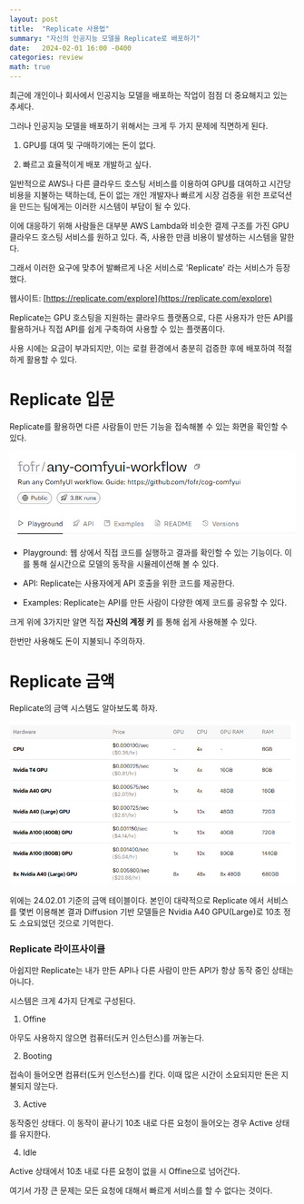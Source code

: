 ```yaml
---
layout: post
title:  "Replicate 사용법"
summary: "자신의 인공지능 모델을 Replicate로 배포하기"
date:   2024-02-01 16:00 -0400
categories: review
math: true
---
```


최근에 개인이나 회사에서 인공지능 모델을 배포하는 작업이 점점 더 중요해지고 있는 추세다.

그러나 인공지능 모델을 배포하기 위해서는 크게 두 가지 문제에 직면하게 된다.

1) GPU를 대여 및 구매하기에는 돈이 없다.

2) 빠르고 효율적이게 배포 개발하고 싶다.

일반적으로 AWS나 다른 클라우드 호스팅 서비스를 이용하여 GPU를 대여하고 시간당 비용을 지불하는 택하는데, 돈이 없는 개인 개발자나 빠르게 시장 검증을 위한 프로덕션을 만드는 팀에게는 이러한 시스템이 부담이 될 수 있다.

이에 대응하기 위해 사람들은 대부분 AWS Lambda와 비슷한 결제 구조를 가진 GPU 클라우드 호스팅 서비스를 원하고 있다. 즉, 사용한 만큼 비용이 발생하는 시스템을 말한다.

그래서 이러한 요구에 맞추어 발빠르게 나온 서비스로 'Replicate' 라는 서비스가 등장했다.

웹사이트: [https://replicate.com/explore](https://replicate.com/explore)

Replicate는 GPU 호스팅을 지원하는 클라우드 플랫폼으로, 다른 사용자가 만든 API를 활용하거나 직접 API를 쉽게 구축하여 사용할 수 있는 플랫폼이다.

사용 시에는 요금이 부과되지만, 이는 로컬 환경에서 충분히 검증한 후에 배포하여 적절하게 활용할 수 있다.

# Replicate 입문

Replicate를 활용하면 다른 사람들이 만든 기능을 접속해볼 수 있는 화면을 확인할 수 있다.



![1](/assets/img/post_img/replicate/1.png)



- Playground: 웹 상에서 직접 코드를 실행하고 결과를 확인할 수 있는 기능이다. 이를 통해 실시간으로 모델의 동작을 시뮬레이션해 볼 수 있다.

- API: Replicate는 사용자에게 API 호출을 위한 코드를 제공한다.

- Examples: Replicate는 API를 만든 사람이 다양한 예제 코드를 공유할 수 있다.

크게 위에 3가지만 알면 직접 **자신의 계정 키** 를 통해 쉽게 사용해볼 수 있다.

한번만 사용해도 돈이 지불되니 주의하자.

# Replicate 금액

Replicate의 금액 시스템도 알아보도록 하자.



![2](/assets/img/post_img/replicate/2.png)



위에는 24.02.01 기준의 금액 테이블이다. 본인이 대략적으로 Replicate 에서 서비스를 몇번 이용해본 결과 Diffusion 기반 모델들은 Nvidia A40 GPU(Large)로 10초 정도 소요되었던 것으로 기억한다.

### Replicate 라이프사이클

아쉽지만 Replicate는 내가 만든 API나 다른 사람이 만든 API가 항상 동작 중인 상태는 아니다.

시스템은 크게 4가지 단계로 구성된다.

1. Offine

아무도 사용하지 않으면 컴퓨터(도커 인스턴스)를 꺼놓는다.

2. Booting

접속이 들어오면 컴퓨터(도커 인스턴스)를 킨다. 이때 많은 시간이 소요되지만 돈은 지불되지 않는다.

3. Active

동작중인 상태다. 이 동작이 끝나기 10초 내로 다른 요청이 들어오는 경우 Active 상태를 유지한다.

4. Idle

Active 상태에서 10초 내로 다른 요청이 없을 시 Offine으로 넘어간다.


여기서 가장 큰 문제는 모든 요청에 대해서 빠르게 서비스를 할 수 없다는 것이다.
